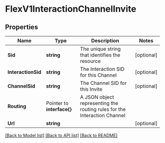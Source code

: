 # FlexV1InteractionChannelInvite

## Properties

Name | Type | Description | Notes
------------ | ------------- | ------------- | -------------
**Sid** | **string** | The unique string that identifies the resource |[optional] 
**InteractionSid** | **string** | The Interaction SID for this Channel |[optional] 
**ChannelSid** | **string** | The Channel SID for this Invite |[optional] 
**Routing** | Pointer to **interface{}** | A JSON object representing the routing rules for the Interaction Channel |
**Url** | **string** |  |[optional] 

[[Back to Model list]](../README.md#documentation-for-models) [[Back to API list]](../README.md#documentation-for-api-endpoints) [[Back to README]](../README.md)


